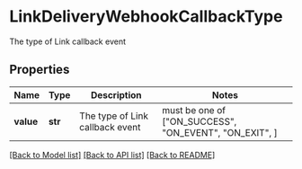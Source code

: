 # LinkDeliveryWebhookCallbackType

The type of Link callback event

## Properties
Name | Type | Description | Notes
------------ | ------------- | ------------- | -------------
**value** | **str** | The type of Link callback event |  must be one of ["ON_SUCCESS", "ON_EVENT", "ON_EXIT", ]

[[Back to Model list]](../README.md#documentation-for-models) [[Back to API list]](../README.md#documentation-for-api-endpoints) [[Back to README]](../README.md)


